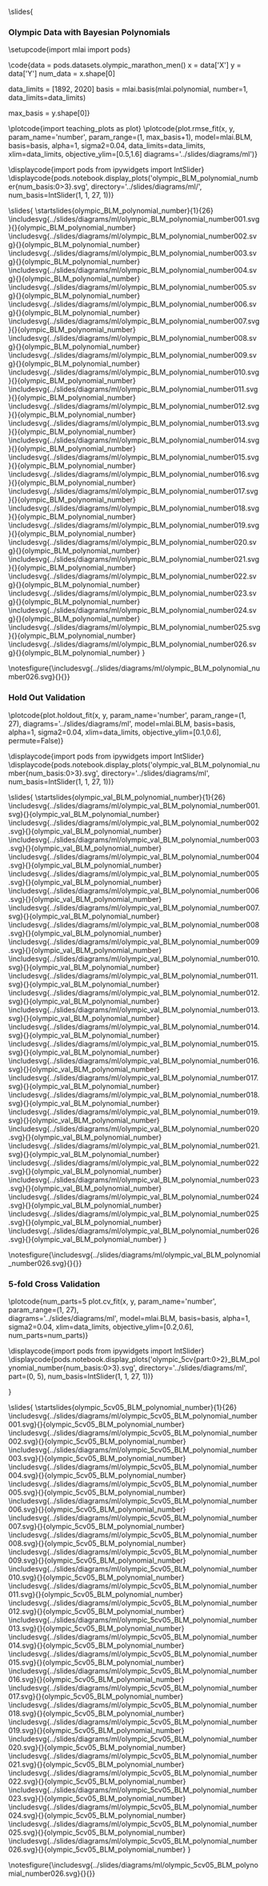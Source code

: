 \slides{
### Olympic Data with Bayesian Polynomials


\setupcode{import mlai
import pods}

\code{data = pods.datasets.olympic_marathon_men()
x = data['X']
y = data['Y']
num_data = x.shape[0]

data_limits = [1892, 2020]
basis = mlai.basis(mlai.polynomial, number=1, data_limits=data_limits)

max_basis = y.shape[0]}

\plotcode{import teaching_plots as plot}
\plotcode{plot.rmse_fit(x, y, param_name='number', param_range=(1, max_basis+1),
              model=mlai.BLM, 
			  basis=basis, 
			  alpha=1, 
			  sigma2=0.04, 
			  data_limits=data_limits,
              xlim=data_limits, 
			  objective_ylim=[0.5,1.6]
			  diagrams='../slides/diagrams/ml')}


\displaycode{import pods
from ipywidgets import IntSlider}
\displaycode{pods.notebook.display_plots('olympic_BLM_polynomial_number{num_basis:0>3}.svg', 
                            directory='../slides/diagrams/ml/', 
							num_basis=IntSlider(1, 1, 27, 1))}

\slides{
\startslides{olympic_BLM_polynomial_number}{1}{26}
\includesvg{../slides/diagrams/ml/olympic_BLM_polynomial_number001.svg}{}{olympic_BLM_polynomial_number}
\includesvg{../slides/diagrams/ml/olympic_BLM_polynomial_number002.svg}{}{olympic_BLM_polynomial_number}
\includesvg{../slides/diagrams/ml/olympic_BLM_polynomial_number003.svg}{}{olympic_BLM_polynomial_number}
\includesvg{../slides/diagrams/ml/olympic_BLM_polynomial_number004.svg}{}{olympic_BLM_polynomial_number}
\includesvg{../slides/diagrams/ml/olympic_BLM_polynomial_number005.svg}{}{olympic_BLM_polynomial_number}
\includesvg{../slides/diagrams/ml/olympic_BLM_polynomial_number006.svg}{}{olympic_BLM_polynomial_number}
\includesvg{../slides/diagrams/ml/olympic_BLM_polynomial_number007.svg}{}{olympic_BLM_polynomial_number}
\includesvg{../slides/diagrams/ml/olympic_BLM_polynomial_number008.svg}{}{olympic_BLM_polynomial_number}
\includesvg{../slides/diagrams/ml/olympic_BLM_polynomial_number009.svg}{}{olympic_BLM_polynomial_number}
\includesvg{../slides/diagrams/ml/olympic_BLM_polynomial_number010.svg}{}{olympic_BLM_polynomial_number}
\includesvg{../slides/diagrams/ml/olympic_BLM_polynomial_number011.svg}{}{olympic_BLM_polynomial_number}
\includesvg{../slides/diagrams/ml/olympic_BLM_polynomial_number012.svg}{}{olympic_BLM_polynomial_number}
\includesvg{../slides/diagrams/ml/olympic_BLM_polynomial_number013.svg}{}{olympic_BLM_polynomial_number}
\includesvg{../slides/diagrams/ml/olympic_BLM_polynomial_number014.svg}{}{olympic_BLM_polynomial_number}
\includesvg{../slides/diagrams/ml/olympic_BLM_polynomial_number015.svg}{}{olympic_BLM_polynomial_number}
\includesvg{../slides/diagrams/ml/olympic_BLM_polynomial_number016.svg}{}{olympic_BLM_polynomial_number}
\includesvg{../slides/diagrams/ml/olympic_BLM_polynomial_number017.svg}{}{olympic_BLM_polynomial_number}
\includesvg{../slides/diagrams/ml/olympic_BLM_polynomial_number018.svg}{}{olympic_BLM_polynomial_number}
\includesvg{../slides/diagrams/ml/olympic_BLM_polynomial_number019.svg}{}{olympic_BLM_polynomial_number}
\includesvg{../slides/diagrams/ml/olympic_BLM_polynomial_number020.svg}{}{olympic_BLM_polynomial_number}
\includesvg{../slides/diagrams/ml/olympic_BLM_polynomial_number021.svg}{}{olympic_BLM_polynomial_number}
\includesvg{../slides/diagrams/ml/olympic_BLM_polynomial_number022.svg}{}{olympic_BLM_polynomial_number}
\includesvg{../slides/diagrams/ml/olympic_BLM_polynomial_number023.svg}{}{olympic_BLM_polynomial_number}
\includesvg{../slides/diagrams/ml/olympic_BLM_polynomial_number024.svg}{}{olympic_BLM_polynomial_number}
\includesvg{../slides/diagrams/ml/olympic_BLM_polynomial_number025.svg}{}{olympic_BLM_polynomial_number}
\includesvg{../slides/diagrams/ml/olympic_BLM_polynomial_number026.svg}{}{olympic_BLM_polynomial_number}
}

\notesfigure{\includesvg{../slides/diagrams/ml/olympic_BLM_polynomial_number026.svg}{}{}}


### Hold Out Validation

\plotcode{plot.holdout_fit(x, y, param_name='number', param_range=(1, 27),
              diagrams='../slides/diagrams/ml',
              model=mlai.BLM, 
              basis=basis, 
              alpha=1, 
              sigma2=0.04,
              xlim=data_limits, 
              objective_ylim=[0.1,0.6], 
              permute=False)}

\displaycode{import pods
from ipywidgets import IntSlider}
\displaycode{pods.notebook.display_plots('olympic_val_BLM_polynomial_number{num_basis:0>3}.svg', 
                            directory='../slides/diagrams/ml', 
                            num_basis=IntSlider(1, 1, 27, 1))}

\slides{
\startslides{olympic_val_BLM_polynomial_number}{1}{26}
\includesvg{../slides/diagrams/ml/olympic_val_BLM_polynomial_number001.svg}{}{olympic_val_BLM_polynomial_number}
\includesvg{../slides/diagrams/ml/olympic_val_BLM_polynomial_number002.svg}{}{olympic_val_BLM_polynomial_number}
\includesvg{../slides/diagrams/ml/olympic_val_BLM_polynomial_number003.svg}{}{olympic_val_BLM_polynomial_number}
\includesvg{../slides/diagrams/ml/olympic_val_BLM_polynomial_number004.svg}{}{olympic_val_BLM_polynomial_number}
\includesvg{../slides/diagrams/ml/olympic_val_BLM_polynomial_number005.svg}{}{olympic_val_BLM_polynomial_number}
\includesvg{../slides/diagrams/ml/olympic_val_BLM_polynomial_number006.svg}{}{olympic_val_BLM_polynomial_number}
\includesvg{../slides/diagrams/ml/olympic_val_BLM_polynomial_number007.svg}{}{olympic_val_BLM_polynomial_number}
\includesvg{../slides/diagrams/ml/olympic_val_BLM_polynomial_number008.svg}{}{olympic_val_BLM_polynomial_number}
\includesvg{../slides/diagrams/ml/olympic_val_BLM_polynomial_number009.svg}{}{olympic_val_BLM_polynomial_number}
\includesvg{../slides/diagrams/ml/olympic_val_BLM_polynomial_number010.svg}{}{olympic_val_BLM_polynomial_number}
\includesvg{../slides/diagrams/ml/olympic_val_BLM_polynomial_number011.svg}{}{olympic_val_BLM_polynomial_number}
\includesvg{../slides/diagrams/ml/olympic_val_BLM_polynomial_number012.svg}{}{olympic_val_BLM_polynomial_number}
\includesvg{../slides/diagrams/ml/olympic_val_BLM_polynomial_number013.svg}{}{olympic_val_BLM_polynomial_number}
\includesvg{../slides/diagrams/ml/olympic_val_BLM_polynomial_number014.svg}{}{olympic_val_BLM_polynomial_number}
\includesvg{../slides/diagrams/ml/olympic_val_BLM_polynomial_number015.svg}{}{olympic_val_BLM_polynomial_number}
\includesvg{../slides/diagrams/ml/olympic_val_BLM_polynomial_number016.svg}{}{olympic_val_BLM_polynomial_number}
\includesvg{../slides/diagrams/ml/olympic_val_BLM_polynomial_number017.svg}{}{olympic_val_BLM_polynomial_number}
\includesvg{../slides/diagrams/ml/olympic_val_BLM_polynomial_number018.svg}{}{olympic_val_BLM_polynomial_number}
\includesvg{../slides/diagrams/ml/olympic_val_BLM_polynomial_number019.svg}{}{olympic_val_BLM_polynomial_number}
\includesvg{../slides/diagrams/ml/olympic_val_BLM_polynomial_number020.svg}{}{olympic_val_BLM_polynomial_number}
\includesvg{../slides/diagrams/ml/olympic_val_BLM_polynomial_number021.svg}{}{olympic_val_BLM_polynomial_number}
\includesvg{../slides/diagrams/ml/olympic_val_BLM_polynomial_number022.svg}{}{olympic_val_BLM_polynomial_number}
\includesvg{../slides/diagrams/ml/olympic_val_BLM_polynomial_number023.svg}{}{olympic_val_BLM_polynomial_number}
\includesvg{../slides/diagrams/ml/olympic_val_BLM_polynomial_number024.svg}{}{olympic_val_BLM_polynomial_number}
\includesvg{../slides/diagrams/ml/olympic_val_BLM_polynomial_number025.svg}{}{olympic_val_BLM_polynomial_number}
\includesvg{../slides/diagrams/ml/olympic_val_BLM_polynomial_number026.svg}{}{olympic_val_BLM_polynomial_number}
}

\notesfigure{\includesvg{../slides/diagrams/ml/olympic_val_BLM_polynomial_number026.svg}{}{}}

### 5-fold Cross Validation

\plotcode{num_parts=5
plot.cv_fit(x, y, param_name='number', param_range=(1, 27),  
            diagrams='../slides/diagrams/ml',
            model=mlai.BLM, 
            basis=basis, 
            alpha=1, 
            sigma2=0.04, 
            xlim=data_limits, 
            objective_ylim=[0.2,0.6], 
            num_parts=num_parts)}

\displaycode{import pods
from ipywidgets import IntSlider}
\displaycode{pods.notebook.display_plots('olympic_5cv{part:0>2}_BLM_polynomial_number{num_basis:0>3}.svg', 
                            directory='../slides/diagrams/ml', 
							part=(0, 5), 
							num_basis=IntSlider(1, 1, 27, 1))}

}

\slides{
\startslides{olympic_5cv05_BLM_polynomial_number}{1}{26}
\includesvg{../slides/diagrams/ml/olympic_5cv05_BLM_polynomial_number001.svg}{}{olympic_5cv05_BLM_polynomial_number}
\includesvg{../slides/diagrams/ml/olympic_5cv05_BLM_polynomial_number002.svg}{}{olympic_5cv05_BLM_polynomial_number}
\includesvg{../slides/diagrams/ml/olympic_5cv05_BLM_polynomial_number003.svg}{}{olympic_5cv05_BLM_polynomial_number}
\includesvg{../slides/diagrams/ml/olympic_5cv05_BLM_polynomial_number004.svg}{}{olympic_5cv05_BLM_polynomial_number}
\includesvg{../slides/diagrams/ml/olympic_5cv05_BLM_polynomial_number005.svg}{}{olympic_5cv05_BLM_polynomial_number}
\includesvg{../slides/diagrams/ml/olympic_5cv05_BLM_polynomial_number006.svg}{}{olympic_5cv05_BLM_polynomial_number}
\includesvg{../slides/diagrams/ml/olympic_5cv05_BLM_polynomial_number007.svg}{}{olympic_5cv05_BLM_polynomial_number}
\includesvg{../slides/diagrams/ml/olympic_5cv05_BLM_polynomial_number008.svg}{}{olympic_5cv05_BLM_polynomial_number}
\includesvg{../slides/diagrams/ml/olympic_5cv05_BLM_polynomial_number009.svg}{}{olympic_5cv05_BLM_polynomial_number}
\includesvg{../slides/diagrams/ml/olympic_5cv05_BLM_polynomial_number010.svg}{}{olympic_5cv05_BLM_polynomial_number}
\includesvg{../slides/diagrams/ml/olympic_5cv05_BLM_polynomial_number011.svg}{}{olympic_5cv05_BLM_polynomial_number}
\includesvg{../slides/diagrams/ml/olympic_5cv05_BLM_polynomial_number012.svg}{}{olympic_5cv05_BLM_polynomial_number}
\includesvg{../slides/diagrams/ml/olympic_5cv05_BLM_polynomial_number013.svg}{}{olympic_5cv05_BLM_polynomial_number}
\includesvg{../slides/diagrams/ml/olympic_5cv05_BLM_polynomial_number014.svg}{}{olympic_5cv05_BLM_polynomial_number}
\includesvg{../slides/diagrams/ml/olympic_5cv05_BLM_polynomial_number015.svg}{}{olympic_5cv05_BLM_polynomial_number}
\includesvg{../slides/diagrams/ml/olympic_5cv05_BLM_polynomial_number016.svg}{}{olympic_5cv05_BLM_polynomial_number}
\includesvg{../slides/diagrams/ml/olympic_5cv05_BLM_polynomial_number017.svg}{}{olympic_5cv05_BLM_polynomial_number}
\includesvg{../slides/diagrams/ml/olympic_5cv05_BLM_polynomial_number018.svg}{}{olympic_5cv05_BLM_polynomial_number}
\includesvg{../slides/diagrams/ml/olympic_5cv05_BLM_polynomial_number019.svg}{}{olympic_5cv05_BLM_polynomial_number}
\includesvg{../slides/diagrams/ml/olympic_5cv05_BLM_polynomial_number020.svg}{}{olympic_5cv05_BLM_polynomial_number}
\includesvg{../slides/diagrams/ml/olympic_5cv05_BLM_polynomial_number021.svg}{}{olympic_5cv05_BLM_polynomial_number}
\includesvg{../slides/diagrams/ml/olympic_5cv05_BLM_polynomial_number022.svg}{}{olympic_5cv05_BLM_polynomial_number}
\includesvg{../slides/diagrams/ml/olympic_5cv05_BLM_polynomial_number023.svg}{}{olympic_5cv05_BLM_polynomial_number}
\includesvg{../slides/diagrams/ml/olympic_5cv05_BLM_polynomial_number024.svg}{}{olympic_5cv05_BLM_polynomial_number}
\includesvg{../slides/diagrams/ml/olympic_5cv05_BLM_polynomial_number025.svg}{}{olympic_5cv05_BLM_polynomial_number}
\includesvg{../slides/diagrams/ml/olympic_5cv05_BLM_polynomial_number026.svg}{}{olympic_5cv05_BLM_polynomial_number}
}

\notesfigure{\includesvg{../slides/diagrams/ml/olympic_5cv05_BLM_polynomial_number026.svg}{}{}}
